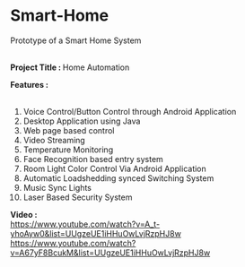 Smart-Home
=============

Prototype of a Smart Home System
<br>
<br>

<b>Project Title : </b>Home Automation<br>

<b>Features :</b><br><br>
1) Voice Control/Button  Control through Android Application<br>
2) Desktop Application using Java<br>
3) Web page based control<br>
4) Video Streaming<br>
5) Temperature Monitoring<br>
6) Face Recognition based entry system<br>
7) Room Light Color Control Via Android Application<br>
8) Automatic Loadshedding synced Switching System<br>
9) Music Sync Lights<br>
10) Laser Based Security System<br>


<b>Video :</b><br>
<a href="https://www.youtube.com/watch?v=A_t-yhoAyw0&list=UUgzeUE1iHHuOwLvjRzpHJ8w">https://www.youtube.com/watch?v=A_t-yhoAyw0&list=UUgzeUE1iHHuOwLvjRzpHJ8w</a>
<br>
<a href="https://www.youtube.com/watch?v=A67yF8BcukM&list=UUgzeUE1iHHuOwLvjRzpHJ8w">https://www.youtube.com/watch?v=A67yF8BcukM&list=UUgzeUE1iHHuOwLvjRzpHJ8w</a>

